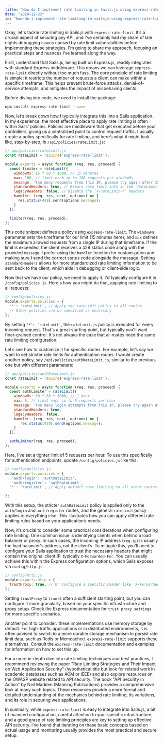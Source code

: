 ```yaml
---
title: "How do I implement rate limiting in Sails.js using express-rate-limit?"
date: "2024-12-23"
id: "how-do-i-implement-rate-limiting-in-sailsjs-using-express-rate-limit"
---
```


Okay, let's tackle rate limiting in Sails.js with `express-rate-limit`. It’s a crucial aspect of securing any API, and I've certainly had my share of late nights debugging issues caused by rate limit vulnerabilities before implementing these strategies. I'm going to share my approach, focusing on practical steps and nuances I've learned along the way.

First, understand that Sails.js, being built on Express.js, readily integrates with standard Express middleware. This means we can leverage `express-rate-limit` directly without too much fuss. The core principle of rate limiting is simple: it restricts the number of requests a client can make within a specific timeframe. This helps prevent brute-force attacks, denial-of-service attempts, and mitigates the impact of misbehaving clients.

Before diving into code, we need to install the package:

```bash
npm install express-rate-limit --save
```

Now, let’s break down how I typically integrate this into a Sails application. In my experience, the most effective place to apply rate limiting is often within Sails' policies. Policies are middleware that get executed before your controllers, giving us a centralized point to control request traffic. I usually create a policy specifically for rate limiting, and here’s what it might look like, step-by-step, in `/api/policies/rateLimit.js`:

```javascript
// api/policies/rateLimit.js
const rateLimit = require('express-rate-limit');

module.exports = async function (req, res, proceed) {
  const limiter = rateLimit({
    windowMs: 15 * 60 * 1000, // 15 minutes
    max: 100, // limit each ip to 100 requests per windowMs
    message: 'Too many requests from this IP, please try again after 15 minutes',
    standardHeaders: true, // Return rate limit info in the `RateLimit-*` headers
    legacyHeaders: false, // Disable the `X-RateLimit-*` headers
    handler: (req, res, next, options) => {
      res.status(429).send(options.message);
    }
  });

  limiter(req, res, proceed);
};
```

This code snippet defines a policy using `express-rate-limit`. The `windowMs` parameter sets the timeframe for our limit (15 minutes here), and `max` defines the maximum allowed requests from a single IP during that timeframe. If the limit is exceeded, the client receives a 429 status code along with the provided `message`. I prefer using the `handler` function for customization and making sure I send the correct status code alongside the message. Setting `standardHeaders` allows for more standardized rate limiting information to be sent back to the client, which aids in debugging or client-side logic.

Now that we have our policy, we need to apply it. I'd typically configure it in `/config/policies.js`. Here's how you might do that, applying rate limiting to all requests:

```javascript
// config/policies.js
module.exports.policies = {
  '*': 'rateLimit', // Apply the rateLimit policy to all routes
  // Other policies can be specified as necessary
};
```

By setting `'*': 'rateLimit'`, the `rateLimit.js` policy is executed for every incoming request. That's a great starting point, but typically you'll want finer-grained control. It's not always the case that all routes need the same rate limiting configuration.

Let’s see how to customize it for specific routes. For example, let’s say we want to set stricter rate limits for authentication routes. I would create another policy, say `/api/policies/authRateLimit.js`, similar to the previous one but with different parameters:

```javascript
// api/policies/authRateLimit.js
const rateLimit = require('express-rate-limit');

module.exports = async function (req, res, proceed) {
  const authLimiter = rateLimit({
    windowMs: 60 * 60 * 1000, // 1 hour
    max: 5, // limit each ip to 5 requests per hour
    message: 'Too many login attempts from this IP, please try again after 1 hour',
    standardHeaders: true,
    legacyHeaders: false,
    handler: (req, res, next, options) => {
       res.status(429).send(options.message);
    }
  });

  authLimiter(req, res, proceed);
};
```

Here, I've set a tighter limit of 5 requests per hour. To use this specifically for authentication endpoints, update `/config/policies.js` like this:

```javascript
// config/policies.js
module.exports.policies = {
   'auth/login': 'authRateLimit',
   'auth/register': 'authRateLimit',
  '*': 'rateLimit', // Apply default rate limiting to all other routes

};
```

With this setup, the stricter `authRateLimit` policy is applied only to the `auth/login` and `auth/register` routes, and the general `rateLimit` policy applies to everything else. This illustrates how you can apply different rate limiting rules based on your application’s needs.

Now, it’s crucial to consider some practical considerations when configuring rate limiting. One common issue is identifying clients when behind a load balancer or proxy. In such cases, the incoming IP address (`req.ip`) is usually the load balancer's address, not the client’s. To mitigate this, you'll need to configure your Sails application to trust the necessary headers that might contain the original client IP, typically `X-Forwarded-For`. You can usually achieve this within the Express configuration options, which Sails exposes via `config/http.js`:

```javascript
// config/http.js
module.exports.http = {
  trustProxy: true, // Or configure a specific header like 'X-Forwarded-For'
};
```

Setting `trustProxy` to `true` is often a sufficient starting point, but you can configure it more granularly, based on your specific infrastructure and proxy setup. Check the Express documentation for `trust proxy settings` for more specific scenarios.

Another point to consider: these implementations use memory storage by default. For high-traffic applications or in distributed environments, it is often advised to switch to a more durable storage mechanism to persist rate limit data, such as Redis or Memcached. `express-rate-limit` supports these alternatives. Consult the `express-rate-limit` documentation and examples for information on how to set this up.

For a more in-depth dive into rate limiting techniques and best practices, I recommend reviewing the paper "Rate Limiting Strategies and Their Impact on Web Application Security" (hypothetical title but look for related work in academic databases such as ACM or IEEE) and also explore resources on the OWASP website related to API security. The book "API Security in Action" by Neil Madden (Manning Publications) provides a comprehensive look at many such topics. These resources provide a more formal and detailed understanding of the mechanics behind rate limiting, its variations, and its role in securing web applications.

In summary, while `express-rate-limit` is easy to integrate into Sails.js, a bit of nuanced configuration, careful attention to your specific infrastructure, and a good grasp of rate limiting principles are key to setting up effective API security. I've found that iterating on these basic concepts based on actual usage and monitoring usually provides the most practical and secure setup.
